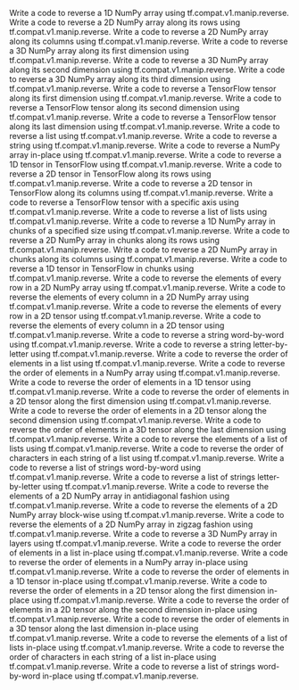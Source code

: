 Write a code to reverse a 1D NumPy array using tf.compat.v1.manip.reverse.
Write a code to reverse a 2D NumPy array along its rows using tf.compat.v1.manip.reverse.
Write a code to reverse a 2D NumPy array along its columns using tf.compat.v1.manip.reverse.
Write a code to reverse a 3D NumPy array along its first dimension using tf.compat.v1.manip.reverse.
Write a code to reverse a 3D NumPy array along its second dimension using tf.compat.v1.manip.reverse.
Write a code to reverse a 3D NumPy array along its third dimension using tf.compat.v1.manip.reverse.
Write a code to reverse a TensorFlow tensor along its first dimension using tf.compat.v1.manip.reverse.
Write a code to reverse a TensorFlow tensor along its second dimension using tf.compat.v1.manip.reverse.
Write a code to reverse a TensorFlow tensor along its last dimension using tf.compat.v1.manip.reverse.
Write a code to reverse a list using tf.compat.v1.manip.reverse.
Write a code to reverse a string using tf.compat.v1.manip.reverse.
Write a code to reverse a NumPy array in-place using tf.compat.v1.manip.reverse.
Write a code to reverse a 1D tensor in TensorFlow using tf.compat.v1.manip.reverse.
Write a code to reverse a 2D tensor in TensorFlow along its rows using tf.compat.v1.manip.reverse.
Write a code to reverse a 2D tensor in TensorFlow along its columns using tf.compat.v1.manip.reverse.
Write a code to reverse a TensorFlow tensor with a specific axis using tf.compat.v1.manip.reverse.
Write a code to reverse a list of lists using tf.compat.v1.manip.reverse.
Write a code to reverse a 1D NumPy array in chunks of a specified size using tf.compat.v1.manip.reverse.
Write a code to reverse a 2D NumPy array in chunks along its rows using tf.compat.v1.manip.reverse.
Write a code to reverse a 2D NumPy array in chunks along its columns using tf.compat.v1.manip.reverse.
Write a code to reverse a 1D tensor in TensorFlow in chunks using tf.compat.v1.manip.reverse.
Write a code to reverse the elements of every row in a 2D NumPy array using tf.compat.v1.manip.reverse.
Write a code to reverse the elements of every column in a 2D NumPy array using tf.compat.v1.manip.reverse.
Write a code to reverse the elements of every row in a 2D tensor using tf.compat.v1.manip.reverse.
Write a code to reverse the elements of every column in a 2D tensor using tf.compat.v1.manip.reverse.
Write a code to reverse a string word-by-word using tf.compat.v1.manip.reverse.
Write a code to reverse a string letter-by-letter using tf.compat.v1.manip.reverse.
Write a code to reverse the order of elements in a list using tf.compat.v1.manip.reverse.
Write a code to reverse the order of elements in a NumPy array using tf.compat.v1.manip.reverse.
Write a code to reverse the order of elements in a 1D tensor using tf.compat.v1.manip.reverse.
Write a code to reverse the order of elements in a 2D tensor along the first dimension using tf.compat.v1.manip.reverse.
Write a code to reverse the order of elements in a 2D tensor along the second dimension using tf.compat.v1.manip.reverse.
Write a code to reverse the order of elements in a 3D tensor along the last dimension using tf.compat.v1.manip.reverse.
Write a code to reverse the elements of a list of lists using tf.compat.v1.manip.reverse.
Write a code to reverse the order of characters in each string of a list using tf.compat.v1.manip.reverse.
Write a code to reverse a list of strings word-by-word using tf.compat.v1.manip.reverse.
Write a code to reverse a list of strings letter-by-letter using tf.compat.v1.manip.reverse.
Write a code to reverse the elements of a 2D NumPy array in antidiagonal fashion using tf.compat.v1.manip.reverse.
Write a code to reverse the elements of a 2D NumPy array block-wise using tf.compat.v1.manip.reverse.
Write a code to reverse the elements of a 2D NumPy array in zigzag fashion using tf.compat.v1.manip.reverse.
Write a code to reverse a 3D NumPy array in layers using tf.compat.v1.manip.reverse.
Write a code to reverse the order of elements in a list in-place using tf.compat.v1.manip.reverse.
Write a code to reverse the order of elements in a NumPy array in-place using tf.compat.v1.manip.reverse.
Write a code to reverse the order of elements in a 1D tensor in-place using tf.compat.v1.manip.reverse.
Write a code to reverse the order of elements in a 2D tensor along the first dimension in-place using tf.compat.v1.manip.reverse.
Write a code to reverse the order of elements in a 2D tensor along the second dimension in-place using tf.compat.v1.manip.reverse.
Write a code to reverse the order of elements in a 3D tensor along the last dimension in-place using tf.compat.v1.manip.reverse.
Write a code to reverse the elements of a list of lists in-place using tf.compat.v1.manip.reverse.
Write a code to reverse the order of characters in each string of a list in-place using tf.compat.v1.manip.reverse.
Write a code to reverse a list of strings word-by-word in-place using tf.compat.v1.manip.reverse.